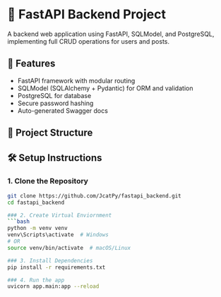 # 🧪 FastAPI Backend Project

A backend web application using FastAPI, SQLModel, and PostgreSQL, implementing full CRUD operations for users and posts.

## 🚀 Features
- FastAPI framework with modular routing
- SQLModel (SQLAlchemy + Pydantic) for ORM and validation
- PostgreSQL for database
- Secure password hashing
- Auto-generated Swagger docs

## 🧱 Project Structure
## 🛠️ Setup Instructions

### 1. Clone the Repository
```bash
git clone https://github.com/JcatPy/fastapi_backend.git
cd fastapi_backend

### 2. Create Virtual Enviornment
```bash
python -m venv venv
venv\Scripts\activate  # Windows
# OR
source venv/bin/activate  # macOS/Linux

### 3. Install Dependencies
pip install -r requirements.txt

### 4. Run the app
uvicorn app.main:app --reload
